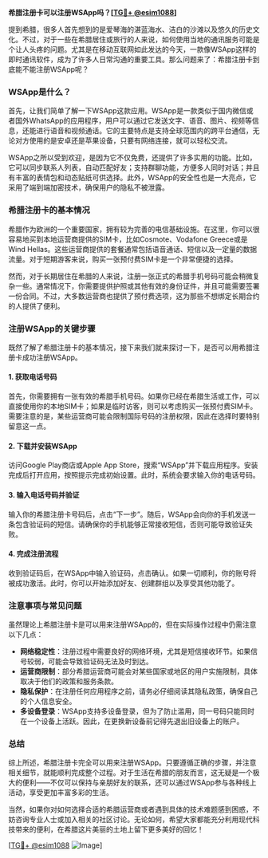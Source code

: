 **希腊注册卡可以注册WSApp吗？[[TG💪+ @esim1088](https://t.me/s/esim1088)]**

提到希腊，很多人首先想到的是爱琴海的湛蓝海水、洁白的沙滩以及悠久的历史文化。不过，对于一些在希腊居住或旅行的人来说，如何使用当地的通讯服务可能是个让人头疼的问题。尤其是在移动互联网如此发达的今天，一款像WSApp这样的即时通讯软件，成为了许多人日常沟通的重要工具。那么问题来了：希腊注册卡到底能不能注册WSApp呢？

### WSApp是什么？

首先，让我们简单了解一下WSApp这款应用。WSApp是一款类似于国内微信或者国外WhatsApp的应用程序，用户可以通过它发送文字、语音、图片、视频等信息，还能进行语音和视频通话。它的主要特点是支持全球范围内的跨平台通信，无论对方使用的是安卓还是苹果设备，只要有网络连接，就可以轻松交流。

WSApp之所以受到欢迎，是因为它不仅免费，还提供了许多实用的功能。比如，它可以同步联系人列表，自动匹配好友；支持群聊功能，方便多人同时对话；并且有丰富的表情包和动态贴纸可供选择。此外，WSApp的安全性也是一大亮点，它采用了端到端加密技术，确保用户的隐私不被泄露。

### 希腊注册卡的基本情况

希腊作为欧洲的一个重要国家，拥有较为完善的电信基础设施。在这里，你可以很容易地买到本地运营商提供的SIM卡，比如Cosmote、Vodafone Greece或是Wind Hellas。这些运营商提供的套餐通常包括语音通话、短信以及一定量的数据流量。对于短期游客来说，购买一张预付费SIM卡是一个非常便捷的选择。

然而，对于长期居住在希腊的人来说，注册一张正式的希腊手机号码可能会稍微复杂一些。通常情况下，你需要提供护照或其他有效的身份证件，并且可能需要签署一份合同。不过，大多数运营商也提供了预付费选项，这为那些不想绑定长期合约的人提供了便利。

### 注册WSApp的关键步骤

既然了解了希腊注册卡的基本情况，接下来我们就来探讨一下，是否可以用希腊注册卡成功注册WSApp。

#### 1. 获取电话号码

首先，你需要拥有一张有效的希腊手机号码。如果你已经在希腊生活或工作，可以直接使用你的本地SIM卡；如果是临时访客，则可以考虑购买一张预付费SIM卡。需要注意的是，某些运营商可能会限制国际号码的注册权限，因此在选择时要特别留意这一点。

#### 2. 下载并安装WSApp

访问Google Play商店或Apple App Store，搜索“WSApp”并下载应用程序。安装完成后打开应用，按照提示完成初始设置。此时，系统会要求输入你的电话号码。

#### 3. 输入电话号码并验证

输入你的希腊注册卡号码后，点击“下一步”。随后，WSApp会向你的手机发送一条包含验证码的短信。请确保你的手机能够正常接收短信，否则可能导致验证失败。

#### 4. 完成注册流程

收到验证码后，在WSApp中输入验证码，点击确认。如果一切顺利，你的账号将被成功激活。此时，你可以开始添加好友、创建群组以及享受其他功能了。

### 注意事项与常见问题

虽然理论上希腊注册卡是可以用来注册WSApp的，但在实际操作过程中仍需注意以下几点：

- **网络稳定性**：注册过程中需要良好的网络环境，尤其是短信接收环节。如果信号较弱，可能会导致验证码无法及时到达。
- **运营商限制**：部分希腊运营商可能会对某些国家或地区的用户实施限制，具体取决于他们的政策和服务条款。
- **隐私保护**：在注册任何应用程序之前，请务必仔细阅读其隐私政策，确保自己的个人信息安全。
- **多设备登录**：WSApp支持多设备登录，但为了防止滥用，同一号码只能同时在一个设备上活跃。因此，在更换新设备前记得先退出旧设备上的账户。

### 总结

综上所述，希腊注册卡完全可以用来注册WSApp。只要遵循正确的步骤，并注意相关细节，就能顺利完成整个过程。对于生活在希腊的朋友而言，这无疑是一个极大的便利——不仅可以保持与亲朋好友的联系，还可以通过WSApp参与各种线上活动，享受更加丰富多彩的生活。

当然，如果你对如何选择合适的希腊运营商或者遇到具体的技术难题感到困惑，不妨咨询专业人士或加入相关的社区讨论。无论如何，希望大家都能充分利用现代科技带来的便利，在希腊这片美丽的土地上留下更多美好的回忆！

[[TG💪+ @esim1088](https://t.me/s/esim1088) ![Image](https://i.postimg.cc/4NQfJmqS/Snipaste-2025-05-13-00-14-12.png)]